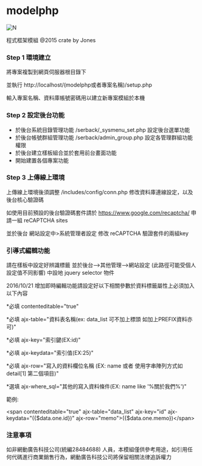  modelphp
==========
![N](http://www.104portal.com.tw/images/logo.png) 

程式框架模組
@2015 crate by Jones

### Step 1 環境建立
將專案複製到網頁伺服器根目錄下

並執行 http://localhost/(modelphp或者專案名稱)/setup.php

輸入專案名稱、資料庫帳號密碼用以建立新專案模組於本機

### Step 2 設定後台功能

* 於後台系統目錄管理功能 /serback/_sysmenu_set.php 設定後台選單功能
* 於後台帳號群組管理功能 /serback/admin_group.php 設定各管理群組功能權限
* 於後台建立樣板組合並於套用前台畫面功能
* 開始建置各個專案功能

### Step 3 上傳線上環境
上傳線上環境後須調整 /includes/config/conn.php 修改資料庫連線設定，以及後台核心驗證碼

如使用目前預設的後台驗證碼套件請於 https://www.google.com/recaptcha/ 申請一組 reCAPTCHA sites

並於後台 網站設定中>系統管理者設定 修改 reCAPTCHA 驗證套件的兩組key


### 引導式編輯功能
請在樣板中設定好辨識標籤 並於後台-->其他管理-->網站設定 (此路徑可能受個人設定值不同影響) 中設地 jquery selector 物件

2016/10/21 增加即時編輯功能請設定好以下相關參數於資料標籤屬性上必須加入以下內容

*必填 contenteditable="true"

*必填 ajx-table="資料表名稱(ex: data_list 可不加上標頭 如加上PREFIX資料亦可)"

*必填 ajx-key="索引鍵(EX:id)"

*必填 ajx-keydata="索引值(EX:25)"

*必填 ajx-row="寫入的資料欄位名稱 (EX: name 或者 使用字串陣列方式如 detail[1] 第二個項目)"

*選填 ajx-where_sql="其他的寫入資料條件(EX: name like '%關於我們%')"

範例:

&lt;span contenteditable="true" ajx-table="data_list" ajx-key="id" ajx-keydata="({$data.one.id})" ajx-row="memo"&gt;({$data.one.memo})&lt;/span&gt;



### 注意事項
如非網動廣告科技公司(統編28484688) 人員，本模組僅供參考用途，如引用任何代碼進行商業銷售行為，網動廣告科技公司將保留相關法律追訴權力

[N]: <http://www.104portal.com.tw/>